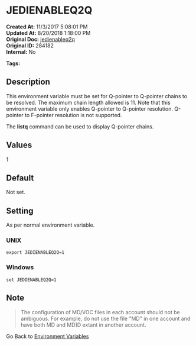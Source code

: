 # JEDIENABLEQ2Q

**Created At:** 11/3/2017 5:08:01 PM  
**Updated At:** 8/20/2018 1:18:00 PM  
**Original Doc:** [jedienableq2q](https://docs.jbase.com/41717-environment-variables/jedienableq2q)  
**Original ID:** 284182  
**Internal:** No  

**Tags:**
<badge text='pointer resolution' vertical='middle' />
<badge text='environment variables' vertical='middle' />

## Description

This environment variable must be set for Q-pointer to Q-pointer chains to be resolved. The maximum chain length allowed is 11. Note that this environment variable only enables Q-pointer to Q-pointer resolution. Q-pointer to F-pointer resolution is not supported.

The **listq** command can be used to display Q-pointer chains.

## Values

1

## Default

Not set.

## Setting

As per normal environment variable.

### UNIX

```
export JEDIENABLEQ2Q=1
```

### Windows

```
set JEDIENABLEQ2Q=1
```

## Note

> The configuration of MD/VOC files in each account should not be ambiguous. For example, do not use the file "MD" in one account and have both MD and MD]D extant in another account.

Go Back to [Environment Variables](./../README.md)
